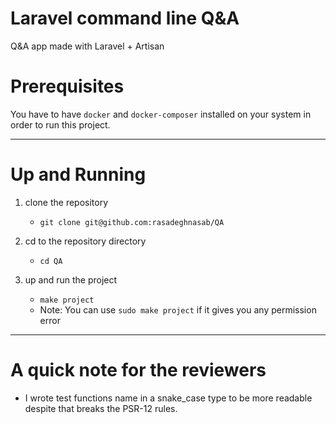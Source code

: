 # Laravel command line Q&A

Q&A app made with Laravel + Artisan

# Prerequisites

You have to have `docker` and `docker-composer` installed on your system in order to run this project.

---
# Up and Running
1. clone the repository
    - `git clone git@github.com:rasadeghnasab/QA`

2. cd to the repository directory
    - `cd QA`
    
3. up and run the project
    - `make project` 
    - Note: You can use `sudo make project` if it gives you any permission error

---
# A quick note for the reviewers

- I wrote test functions name in a snake_case type to be more readable despite that breaks the PSR-12 rules.
